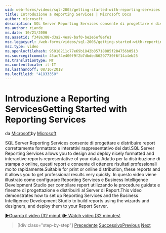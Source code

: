 ```yaml
---
uid: web-forms/videos/sql-2005/getting-started-with-reporting-services
title: Introduzione a Reporting Services | Microsoft Docs
author: microsoft
description: SQL Server Reporting Services consente di progettare e distribuire report correttamente formattato e interattivi rappresentativo dei dati. Adatto per la stampa o solo...
ms.author: riande
ms.date: 10/21/2006
ms.assetid: f348a388-d3a2-4ea8-baf0-be2e6ef8efe1
msc.legacyurl: /web-forms/videos/sql-2005/getting-started-with-reporting-services
msc.type: video
ms.openlocfilehash: 95018211c77e69b1842b05718885f284756b0513
ms.sourcegitcommit: 45ac74e400f9f2b7dbded66297730f6f14a4eb25
ms.translationtype: MT
ms.contentlocale: it-IT
ms.lasthandoff: 08/16/2018
ms.locfileid: "41833350"
---
```

<a name="getting-started-with-reporting-services"></a><span data-ttu-id="637e5-104">Introduzione a Reporting Services</span><span class="sxs-lookup"><span data-stu-id="637e5-104">Getting Started with Reporting Services</span></span>
====================
<span data-ttu-id="637e5-105">da [Microsoft](https://github.com/microsoft)</span><span class="sxs-lookup"><span data-stu-id="637e5-105">by [Microsoft](https://github.com/microsoft)</span></span>

<span data-ttu-id="637e5-106">SQL Server Reporting Services consente di progettare e distribuire report correttamente formattato e interattivi rappresentativo dei dati.</span><span class="sxs-lookup"><span data-stu-id="637e5-106">SQL Server Reporting Services allows you to design and deploy nicely formatted and interactive reports representative of your data.</span></span> <span data-ttu-id="637e5-107">Adatto per la distribuzione di stampa o online, questi report e consente di ottenere risultati professionali molto rapidamente.</span><span class="sxs-lookup"><span data-stu-id="637e5-107">Suitable for print or online distribution, these reports and it allows you to get professional results very quickly.</span></span> <span data-ttu-id="637e5-108">In questo video viene illustrato come configurare Reporting Services e Business Intelligence Development Studio per compilare report utilizzando le procedure guidate e finestre di progettazione e distribuirli al Server di Report.</span><span class="sxs-lookup"><span data-stu-id="637e5-108">This video demonstrates how to set up Reporting Services and the Business Intelligence Development Studio to build reports using the wizards and designers, and deploy them to your Report Server.</span></span>

[<span data-ttu-id="637e5-109">&#9654;Guarda il video (32 minuti)</span><span class="sxs-lookup"><span data-stu-id="637e5-109">&#9654; Watch video (32 minutes)</span></span>](https://channel9.msdn.com/Blogs/ASP-NET-Site-Videos/getting-started-with-reporting-services)

> [!div class="step-by-step"]
> <span data-ttu-id="637e5-110">[Precedente](using-sql-server-management-studio.md)
> [Successivo](building-and-customizing-reports-in-business-intelligence-development-studio.md)</span><span class="sxs-lookup"><span data-stu-id="637e5-110">[Previous](using-sql-server-management-studio.md)
[Next](building-and-customizing-reports-in-business-intelligence-development-studio.md)</span></span>
